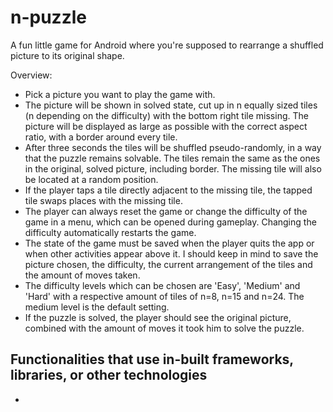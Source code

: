 n-puzzle
========

A fun little game for Android where you're supposed to rearrange a shuffled picture to its original shape.

Overview:
- Pick a picture you want to play the game with.
- The picture will be shown in solved state, cut up in n equally sized tiles (n depending on the difficulty)
  with the bottom right tile missing. The picture will be displayed as large as possible with the correct
  aspect ratio, with a border around every tile.
- After three seconds the tiles will be shuffled pseudo-randomly, in a way that the puzzle remains solvable.
  The tiles remain the same as the ones in the original, solved picture, including border. The missing tile
  will also be located at a random position.
- If the player taps a tile directly adjacent to the missing tile, the tapped tile swaps places with the
  missing tile.
- The player can always reset the game or change the difficulty of the game in a menu, which can be opened
  during gameplay. Changing the difficulty automatically restarts the game.
- The state of the game must be saved when the player quits the app or when other activities appear above it.
  I should keep in mind to save the picture chosen, the difficulty, the current arrangement of the tiles and
  the amount of moves taken.
- The difficulty levels which can be chosen are 'Easy', 'Medium' and 'Hard' with a respective amount of tiles
  of n=8, n=15 and n=24. The medium level is the default setting.
- If the puzzle is solved, the player should see the original picture, combined with the amount of moves it
  took him to solve the puzzle.
  
Functionalities that use in-built frameworks, libraries, or other technologies
- 
- 
